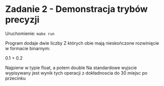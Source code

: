 # Zadanie 2 - Demonstracja trybów precyzji

Uruchomienie:
`make run`

Program dodaje dwie liczby
Z których obie mają nieskończone rozwinięcie w formacie binarnym:

0.1 + 0.2

Najpierw w typie float, a potem double
Na standardowe wyjscie wypisywany jest wynik tych operacji z dokładnoscia do 30 miejsc po przecinku
